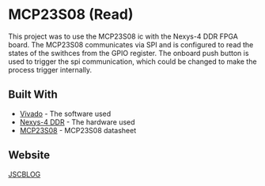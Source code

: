 # MCP23S08 (Read)

This project was to use the MCP23S08 ic with the Nexys-4 DDR FPGA board. The MCP23S08 communicates via SPI and is configured to read the states of the swithces from the GPIO register. The onboard push button is used to trigger the spi communication, which could be changed to make the process trigger internally.

## Built With

* [Vivado](https://www.xilinx.com/products/design-tools/vivado.html) - The software used
* [Nexys-4 DDR](https://store.digilentinc.com/nexys-4-artix-7-fpga-trainer-board-limited-time-see-nexys4-ddr/) - The hardware used
* [MCP23S08](https://ww1.microchip.com/downloads/en/DeviceDoc/21919e.pdf) - MCP23S08 datasheet

## Website

[JSCBLOG](http://jscblog.com/)



